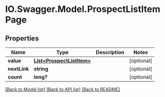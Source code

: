 # IO.Swagger.Model.ProspectListItemPage
## Properties

Name | Type | Description | Notes
------------ | ------------- | ------------- | -------------
**value** | [**List&lt;ProspectListItem&gt;**](ProspectListItem.md) |  | [optional] 
**nextLink** | **string** |  | [optional] 
**count** | **long?** |  | [optional] 

[[Back to Model list]](../README.md#documentation-for-models) [[Back to API list]](../README.md#documentation-for-api-endpoints) [[Back to README]](../README.md)


